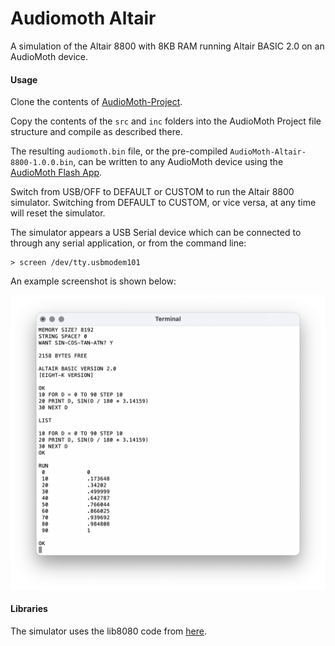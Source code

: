 # Audiomoth Altair

A simulation of the Altair 8800 with 8KB RAM running Altair BASIC 2.0 on an AudioMoth device.

#### Usage ####

Clone the contents of [AudioMoth-Project](https://github.com/OpenAcousticDevices/AudioMoth-Project).

Copy the contents of the ```src``` and ```inc``` folders into the AudioMoth Project file structure and compile as described there.

The resulting ```audiomoth.bin``` file, or the pre-compiled ```AudioMoth-Altair-8800-1.0.0.bin```, can be written to any AudioMoth device using the [AudioMoth Flash App](https://www.openacousticdevices.info/applications).

Switch from USB/OFF to DEFAULT or CUSTOM to run the Altair 8800 simulator. Switching from DEFAULT to CUSTOM, or vice versa, at any time will reset the simulator.

The simulator appears a USB Serial device which can be connected to through any serial application, or from the command line:

```
> screen /dev/tty.usbmodem101
```

An example screenshot is shown below:

![Example screenshot of the AudioMoth Altair 8800 simulator running in a terminal window.](screenshot.png)

#### Libraries 

The simulator uses the lib8080 code from [here](https://github.com/GunshipPenguin/lib8080/).

